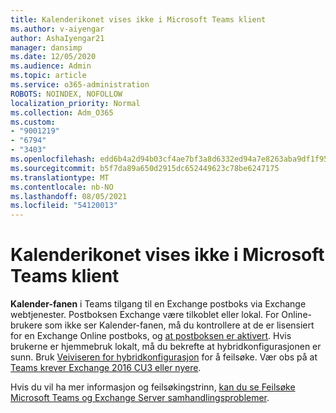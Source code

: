 ```yaml
---
title: Kalenderikonet vises ikke i Microsoft Teams klient
ms.author: v-aiyengar
author: AshaIyengar21
manager: dansimp
ms.date: 12/05/2020
ms.audience: Admin
ms.topic: article
ms.service: o365-administration
ROBOTS: NOINDEX, NOFOLLOW
localization_priority: Normal
ms.collection: Adm_O365
ms.custom:
- "9001219"
- "6794"
- "3403"
ms.openlocfilehash: edd6b4a2d94b03cf4ae7bf3a8d6332ed94a7e8263aba9df1f9588eecbd0ce05a
ms.sourcegitcommit: b5f7da89a650d2915dc652449623c78be6247175
ms.translationtype: MT
ms.contentlocale: nb-NO
ms.lasthandoff: 08/05/2021
ms.locfileid: "54120013"
---
```

# <a name="calendar-icon-isnt-showing-in-microsoft-teams-client"></a>Kalenderikonet vises ikke i Microsoft Teams klient

**Kalender-fanen** i Teams tilgang til en Exchange postboks via Exchange webtjenester. Postboksen Exchange være tilkoblet eller lokal. For Online-brukere som  ikke ser Kalender-fanen, må du kontrollere at de er lisensiert for en Exchange Online postboks, og [at postboksen er aktivert](https://docs.microsoft.com/exchange/recipients-in-exchange-online/create-user-mailboxes). Hvis brukerne er hjemmebruk lokalt, må du bekrefte at hybridkonfigurasjonen er sunn. Bruk [Veiviseren for hybridkonfigurasjon](https://docs.microsoft.com/exchange/hybrid-deployment/hybrid-agent) for å feilsøke. Vær obs på at [Teams krever Exchange 2016 CU3 eller nyere](https://docs.microsoft.com/microsoftteams/exchange-teams-interact).

Hvis du vil ha mer informasjon og feilsøkingstrinn, [kan du se Feilsøke Microsoft Teams og Exchange Server samhandlingsproblemer](https://docs.microsoft.com/microsoftteams/troubleshoot/known-issues/teams-exchange-interaction-issue).
